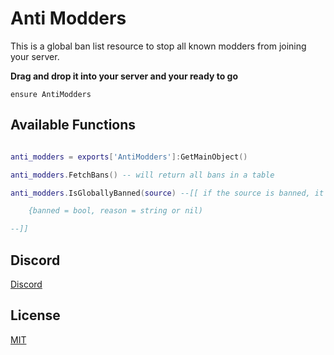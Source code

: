 # Anti Modders

This is a global ban list resource to stop all known modders from joining your server.

**Drag and drop it into your server and your ready to go**

```
ensure AntiModders
```

## Available Functions

```lua

anti_modders = exports['AntiModders']:GetMainObject()

anti_modders.FetchBans() -- will return all bans in a table

anti_modders.IsGloballyBanned(source) --[[ if the source is banned, it returns a table with the reason and if they're banned 

    {banned = bool, reason = string or nil)

--]]

```

## Discord
[Discord](https://antimodders.gaada.vip)

## License
[MIT](https://choosealicense.com/licenses/mit/)